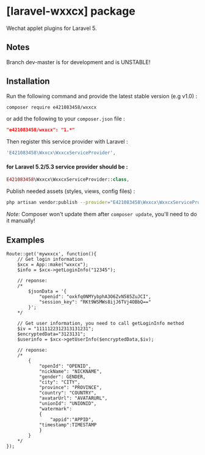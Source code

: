 # [laravel-wxxcx] package


Wechat applet plugins for Laravel 5.


## Notes

Branch dev-master is for development and is UNSTABLE!

## Installation

Run the following command and provide the latest stable version (e.g v1.0) :

```bash
composer require e421083458/wxxcx
```

or add the following to your `composer.json` file :

```json
"e421083458/wxxcx": "1.*"
```

Then register this service provider with Laravel :

```php
'E421083458\Wxxcx\WxxcxServiceProvider',
```

#### for Laravel 5.2/5.3 service provider should be :

```php
E421083458\Wxxcx\WxxcxServiceProvider::class,
```

Publish needed assets (styles, views, config files) :

```bash
php artisan vendor:publish --provider="E421083458\Wxxcx\WxxcxServiceProvider"
```
*Note:* Composer won't update them after `composer update`, you'll need to do it manually!

## Examples

```
Route::get('mywxxcx', function(){
    // Get login information
    $xcx = App::make("wxxcx");
    $info = $xcx->getLoginInfo("12345");
    
    // reponse:
    /*
        $jsonData = '{
            "openid": "oxkfq0NMYybphA3O6ZvN585ZuJCI",
            "session_key": "RKt9WSMWs8ijJ6TVj4OBbQ=="
        }';
    */
    
    // Get user information, you need to call getLoginInfo method
    $iv = "1111122312313131231";
    $encryptedData="3123131";
    $userinfo = $xcx->getUserInfo($encryptedData,$iv);
    
    // reponse:
    /*
        {
            "openId": "OPENID",
            "nickName": "NICKNAME",
            "gender": GENDER,
            "city": "CITY",
            "province": "PROVINCE",
            "country": "COUNTRY",
            "avatarUrl": "AVATARURL",
            "unionId": "UNIONID",
            "watermark":
            {
                "appid":"APPID",
            "timestamp":TIMESTAMP
            }
        }
    */
});
```